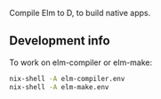 Compile Elm to D, to build native apps.


## Development info

To work on elm-compiler or elm-make:

```sh
nix-shell -A elm-compiler.env
nix-shell -A elm-make.env
```
